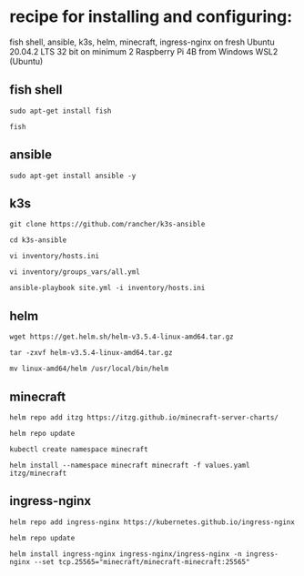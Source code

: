 # recipe for installing and configuring:
 fish shell, ansible, k3s, helm, minecraft, ingress-nginx
 on fresh Ubuntu 20.04.2 LTS 32 bit 
 on minimum 2 Raspberry Pi 4B
 from Windows WSL2 (Ubuntu) 

## fish shell
```
sudo apt-get install fish

fish
```

## ansible

```
sudo apt-get install ansible -y
```

## k3s

```
git clone https://github.com/rancher/k3s-ansible

cd k3s-ansible

vi inventory/hosts.ini

vi inventory/groups_vars/all.yml

ansible-playbook site.yml -i inventory/hosts.ini 
```

## helm

```
wget https://get.helm.sh/helm-v3.5.4-linux-amd64.tar.gz

tar -zxvf helm-v3.5.4-linux-amd64.tar.gz

mv linux-amd64/helm /usr/local/bin/helm
```

## minecraft

```
helm repo add itzg https://itzg.github.io/minecraft-server-charts/

helm repo update

kubectl create namespace minecraft

helm install --namespace minecraft minecraft -f values.yaml itzg/minecraft

```

## ingress-nginx

```
helm repo add ingress-nginx https://kubernetes.github.io/ingress-nginx

helm repo update

helm install ingress-nginx ingress-nginx/ingress-nginx -n ingress-nginx --set tcp.25565="minecraft/minecraft-minecraft:25565"
```

